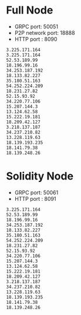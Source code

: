 # Full Node
* GRPC port: 50051
* P2P network port: 18888
* HTTP port : 8090
```
3.225.171.164
3.225.171.164
52.53.189.99
18.196.99.16
34.253.187.192
18.133.82.227
35.180.51.163
54.252.224.209
18.231.27.82
52.15.93.92
34.220.77.106
15.207.144.3
13.124.62.58
15.222.19.181
18.209.42.127
3.218.137.187
34.237.210.82
13.228.119.63
18.139.193.235
18.141.79.38
18.139.248.26
```

# Solidity Node
* GRPC port: 50061
* HTTP port : 8091
```
3.225.171.164
52.53.189.99
18.196.99.16
34.253.187.192
18.133.82.227
35.180.51.163
54.252.224.209
18.231.27.82
52.15.93.92
34.220.77.106
15.207.144.3
13.124.62.58
15.222.19.181
18.209.42.127
3.218.137.187
34.237.210.82
13.228.119.63
18.139.193.235
18.141.79.38
18.139.248.26
```
